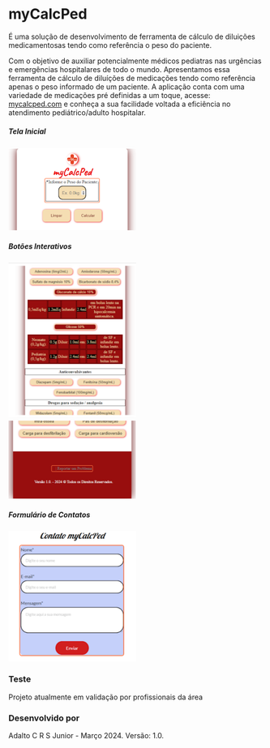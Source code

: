 # myCalcPed
É uma solução de desenvolvimento de ferramenta de cálculo de diluições medicamentosas tendo como referência o peso do paciente.

Com o objetivo de auxiliar potencialmente médicos pediatras nas urgências e emergências hospitalares de todo o mundo. Apresentamos essa ferramenta de cálculo de diluíções de medicações tendo como referência apenas o peso informado de um paciente. A aplicação conta com uma variedade de medicações pré definidas a um toque, acesse: [mycalcped.com](mycalcped.com) e conheça a sua facilidade voltada a eficiência no atendimento pediátrico/adulto hospitalar.

##### Tela Inicial
<img src="Imgs/inputPeso.png" alt="drawing" width="50%"/>

##### Botões Interativos
<img src="Imgs/btns.png" alt="drawing" width="50%"/>
<img src="Imgs/rodape.png" alt="drawing" width="50%"/>

##### Formulário de Contatos
<img src="Imgs/form.png" alt="drawing" width="50%"/>

### Teste
Projeto atualmente em validação por profissionais da área

### Desenvolvido por
Adalto C R S Junior - Março 2024. Versão: 1.0.
